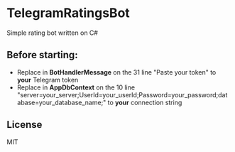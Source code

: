 # TelegramRatingsBot
Simple rating bot written on C#

Before starting:
----
- Replace in **BotHandlerMessage** on the 31 line "Paste your token" to **your** Telegram token
- Replace in **AppDbContext** on the 10 line "server=your_server;UserId=your_userId;Password=your_password;database=your_database_name;" to **your** connection string

License
----

MIT

